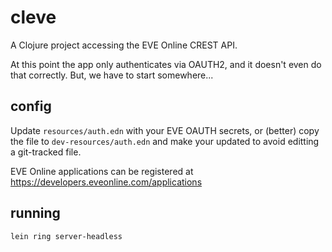 # cleve

A Clojure project accessing the EVE Online CREST API.

At this point the app only authenticates via OAUTH2, and it doesn't
even do that correctly. But, we have to start somewhere...

## config

Update `resources/auth.edn` with your EVE OAUTH secrets, or (better)
copy the file to `dev-resources/auth.edn` and make your updated to
avoid editting a git-tracked file.

EVE Online applications can be registered at
https://developers.eveonline.com/applications

## running

`lein ring server-headless`
